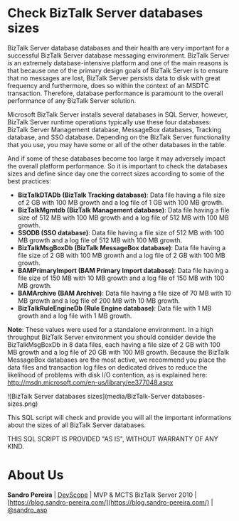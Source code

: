 # Check BizTalk Server databases sizes
BizTalk Server database databases and their health are very important for a successful BizTalk Server database messaging environment. BizTalk Server is an extremely database-intensive platform and one of the main reasons is that because one of the primary design goals of BizTalk Server is to ensure that no messages are lost, BizTalk Server persists data to disk with great frequency and furthermore, does so within the context of an MSDTC transaction. Therefore, database performance is paramount to the overall performance of any BizTalk Server solution.

Microsoft BizTalk Server installs several databases in SQL Server, however, BizTalk Server runtime operations typically use these four databases: BizTalk Server Management database, MessageBox databases, Tracking database, and SSO database. Depending on the BizTalk Server functionality that you use, you may have some or all of the other databases in the table.

And if some of these databases become too large it may adversely impact the overall platform performance. So it is important to check the databases sizes and define since day one the correct sizes according to some of the best practices:
* **BizTalkDTADb (BizTalk Tracking database)**: Data file having a file size of 2 GB with 100 MB growth and a log file of 1 GB with 100 MB growth.
* **BizTalkMgmtdb (BizTalk Management database)**: Data file having a file size of 512 MB with 100 MB growth and a log file of 512 MB with 100 MB growth.
* **SSODB (SSO database)**: Data file having a file size of 512 MB with 100 MB growth and a log file of 512 MB with 100 MB growth.
* **BizTalkMsgBoxDb (BizTalk MessageBox database)**: Data file having a file size of 2 GB with 100 MB growth and a log file of 2 GB with 100 MB growth.
* **BAMPrimaryImport (BAM Primary Import database)**: Data file having a file size of 150 MB with 10 MB growth and a log file of 150 MB with 100 MB growth.
* **BAMArchive (BAM Archive)**: Data file having a file size of 70 MB with 10 MB growth and a log file of 200 MB with 10 MB growth.
* **BizTalkRuleEngineDb (Rule Engine database)**: Data file with 1 MB growth and a log file with 1 MB growth.

**Note**: These values ​​were used for a standalone environment. In a high throughput BizTalk Server environment you should consider devide the BizTalkMsgBoxDb in 8 data files, each having a file size of 2 GB with 100 MB growth and a log file of 20 GB with 100 MB growth. Because the BizTalk MessageBox databases are the most active, we recommend you place the data files and transaction log files on dedicated drives to reduce the likelihood of problems with disk I/O contention, as is explained here: http://msdn.microsoft.com/en-us/library/ee377048.aspx

![BizTalk Server databases sizes](media/BizTalk-Server databases-sizes.png)

This SQL script will check and provide you will all the important informations about the sizes of all BizTalk Server databases.
 
THIS SQL SCRIPT IS PROVIDED "AS IS", WITHOUT WARRANTY OF ANY KIND.

# About Us
**Sandro Pereira** | [DevScope](http://www.devscope.net/) | MVP & MCTS BizTalk Server 2010 | [https://blog.sandro-pereira.com/](https://blog.sandro-pereira.com/) | [@sandro_asp](https://twitter.com/sandro_asp)